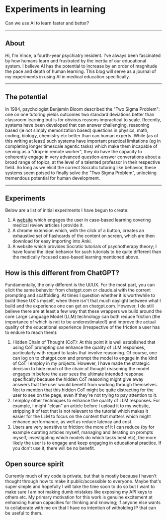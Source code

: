 # Experiments in learning

Can we use AI to learn faster and better?

---

## About

Hi, I'm Vince, a fourth-year psychiatry resident. I've always been fascinated by how humans learn and frustrated by the inertia of our educational system. I believe AI has the potential to increase by an order of magnitude the pace and depth of human learning.  This blog will serve as a journal of my experiments in using AI in medical education specifically. 

---

## The potential

In 1984, psychologist Benjamin Bloom described the "Two Sigma Problem": one on one tutoring yields outcomes two standard deviations better than classroom learning but is for obvious reasons impractical to scale.  Recently, systems have been developed that can answer challenging, reasoning based (ie not simply memorization based) questions in physics, math, coding, biology, chemistry etc better than can human experts.  While (as of this writing at least) such systems have important practical limitations (eg in completing longer timescale agentic tasks) which make them incapable of serving as a "drop-in remote worker", they do have the capacity to coherently engage in very advanced question-answer converations about a broad range of topics, at the level of a talented professor in their respective field.  So long as we elicit the correct Socratic tutoring like behavior, these systems seem poised to finally solve the "Two Sigma Problem", unlocking tremendous potential for human development.

---

## Experiments

Below are a list of initial experiments I have begun to create:

1. A [website](twosigmalearning.org) which engages the user in case-based learning covering medical review articles I provide it. 
2. A chrome extension which, with the click of a button, creates an exhaustive set of flashcards of the content on screen, which are then download for easy importing into Anki.
3. A website which provides Socratic tutorials of psychotherapy theory; I have found the ideal behavior for such tutorials to be quite different than the medically focused case-based learning mentioned above.

## How is this different from ChatGPT?

Fundamentally, the only different is the UI/UX.  For the most part, you can elicit the same behavior from chatgpt.com or claude.ai with the corrent prompting and scaffolding.  At times I question whether it is worthwhile to build these UX's myself, when there isn't that much daylight between what I build and the experience one can get on chatgpt.com.  However, I do still believe there are at least a few way that these wrappers we build around the core Large Language Model (LLM) technology can both reduce friction (the importance of which is not to be underestimated!) and improve the actual quality of the educational experience (irrespective of the friction a user has to endure to reach them):

  1. Hidden Chain of Thought (CoT): At this point it is well established that using CoT prompting can enhance the quality of LLM responses, particularly with regard to tasks that involve reasoning.  Of course, one can log on to chatgpt.com and prompt the model to engage in the kind of CoT I employ in my projects. However, I have made the strategic decision to hide much of the chain of thought reasoning the model engages in before the user sees the ultimate intended response specifically because the hidden CoT reasoning might give away answers that the user would benefit from working through themselves. Not to mention that this hidden CoT might be quite distracting for the user to see on the page, even if they're not trying to pay attention to it.
  2. I employ other techniques to enhance the quality of LLM responses.  For example, I might "clean" an article before I upload it to my website, stripping it of text that is not relevant to the tutorial which makes it easier for the LLM to focus on the content that matters which might enhance performance, as well as reduce latency and cost.
  3. Users are very sensitive to friction: the more of it I can reduce (by for example curating articles myself, managing and iterating on prompts myself, investigating which models do which tasks best etc), the more likely the user is to engage and keep engaging in educational practice.  If you don't use it, there will be no benefit.

## Open source spirit

Currently much of my code is private, but that is mostly because I haven't thought through how to make it public/accessible to everyone.  Maybe that's super simple and hopefully I will take the time soon to do so but I want to make sure I am not making dumb mistakes like exposing my API keys to others etc.  My primary motivation for this work is genuine excitement at enhancing human capacities for thinking and knowing; if anyone else wants to collaborate with me on that I have no intention of witholding IP that can be useful to them.
